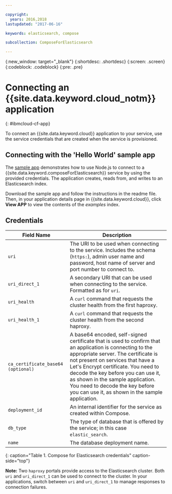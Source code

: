 ```yaml
---

copyright:
  years: 2016,2018
lastupdated: "2017-06-16"

keywords: elasticsearch, compose

subcollection: ComposeForElasticsearch

---
```


{:new_window: target="_blank"}
{:shortdesc: .shortdesc}
{:screen: .screen}
{:codeblock: .codeblock}
{:pre: .pre}

# Connecting an {{site.data.keyword.cloud_notm}} application
{: #ibmcloud-cf-app}

To connect an {{site.data.keyword.cloud}} application to your service, use the service credentials that are created when the service is provisioned.

## Connecting with the 'Hello World' sample app

The [sample app](https://github.com/IBM-Cloud/compose-elasticsearch-helloworld-nodejs) demonstrates how to use Node.js to connect to a {{site.data.keyword.composeForElasticsearch}} service by using the provided credentials. The application creates, reads from, and writes to an Elasticsearch index.

Download the sample app and follow the instructions in the readme file. Then, in your application details page in {{site.data.keyword.cloud}}, click **View APP** to view the contents of the *examples* index.

## Credentials

Field Name|Description
----------|-----------
`uri`|The URI to be used when connecting to the service. Includes the schema (`https:`), admin user name and password, host name of server and port number to connect to.
`uri_direct_1`|A secondary URI that can be used when connecting to the service. Formatted as for `uri`.
`uri_health`|A `curl` command that requests the cluster health from the first haproxy.
`uri_health_1`|A `curl` command that requests the cluster health from the second haproxy.
`ca_certificate_base64` `(optional)`|A base64 encoded, self-signed certificate that is used to confirm that an application is connecting to the appropriate server. The certificate is not present on services that have a Let's Encrypt certificate. You need to decode the key before you can use it, as shown in the sample application. You need to decode the key before you can use it, as shown in the sample application.
`deployment_id`|An internal identifier for the service as created within Compose.
`db_type`|The type of database that is offered by the service; in this case `elastic_search`.
`name`|The database deployment name.
{: caption="Table 1. Compose for Elasticsearch credentials" caption-side="top"}

**Note:** Two `haproxy` portals provide access to the Elasticsearch cluster. Both `uri` and `uri_direct_1` can be used to connect to the cluster. In your applications, switch between `uri` and `uri_direct_1` to manage responses to connection failures.
